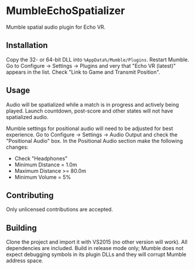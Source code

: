 MumbleEchoSpatializer
=====================

Mumble spatial audio plugin for Echo VR.

Installation
------------
Copy the 32- or 64-bit DLL into `%AppData%/Mumble/Plugins`. Restart Mumble. Go
to Configure -> Settings -> Plugins and very that "Echo VR (latest)" appears in
the list. Check "Link to Game and Transmit Position".

Usage
-----
Audio will be spatialized while a match is in progress and actively being
played. Launch countdown, post-score and other states will not have spatialized
audio.

Mumble settings for positional audio will need to be adjusted for best
experience. Go to Configure -> Settings -> Audio Output and check the
"Positional Audio" box. In the Positional Audio section make the following
changes:

- Check "Headphones"
- Minimum Distance = 1.0m
- Maximum Distance >= 80.0m
- Minimum Volume = 5%


Contributing
------------
Only unlicensed contributions are accepted.


Building
--------
Clone the project and import it with VS2015 (no other version will work). All
dependencies are included. Build in release mode only; Mumble does not expect
debugging symbols in its plugin DLLs and they will corrupt Mumble address
space.
